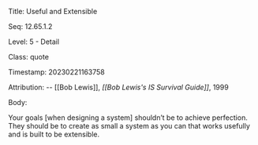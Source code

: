 Title:  Useful and Extensible

Seq:    12.65.1.2

Level:  5 - Detail

Class:  quote

Timestamp: 20230221163758

Attribution: -- [[Bob Lewis]], *[[Bob Lewis's IS Survival Guide]]*, 1999

Body:

Your goals [when designing a system] shouldn’t be to achieve perfection. They should be to create as small a system as you can that works usefully and is built to be extensible.
